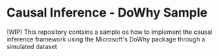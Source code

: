# Causal Inference - DoWhy Sample
(WIP) This repository contains a sample os how to implement the causal inference framework using the Microsoft's DoWhy package through a simulated dataset
